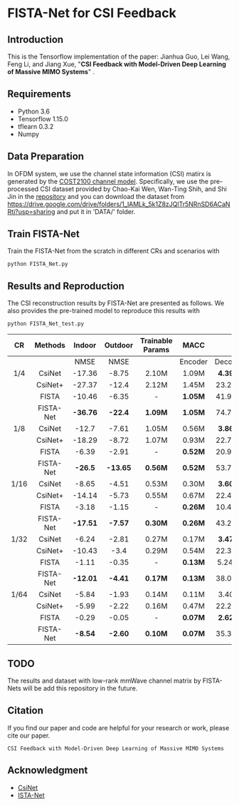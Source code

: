 # FISTA-Net for CSI Feedback
## Introduction
 This is the Tensorflow implementation of the paper: Jianhua Guo, Lei Wang, Feng Li, and Jiang Xue, "**CSI Feedback with Model-Driven Deep Learning of Massive MIMO Systems**" .

## Requirements
* Python 3.6
* Tensorflow 1.15.0
* tflearn 0.3.2
* Numpy

## Data Preparation
In OFDM system, we use the channel state information (CSI) matirx is generated by the [COST2100 channel model](https://ieeexplore.ieee.org/document/6393523). Specifically, we use the pre-processed CSI dataset provided by Chao-Kai Wen, Wan-Ting Shih, and Shi Jin in the [repository](https://github.com/sydney222/Python_CsiNet#python-code-for-deep-learning-for-massive-mimo-csi-feedback) and you can download the dataset from <https://drive.google.com/drive/folders/1_lAMLk_5k1Z8zJQlTr5NRnSD6ACaNRtj?usp=sharing> and put it in 'DATA/' folder.

## Train FISTA-Net
Train the FISTA-Net from the scratch in different CRs and scenarios with
```
python FISTA_Net.py
```


## Results and Reproduction
The CSI reconstruction results by FISTA-Net are presented as follows. We also provides the pre-trained model to reproduce this results with
```
python FISTA_Net_test.py
```

|  CR  | Methods | Indoor | Outdoor | Trainable Params |   MACC  |         |
|:----:| :----:  | :----: | :----:  |      :----:      |  :----: |  :----: |
|      |         |  NMSE  |   NMSE  |                  | Encoder | Decoder | 
| 1/4  |  CsiNet | -17.36 |  -8.75  |       2.10M      |  1.09M  |**4.39M**| 
|      | CsiNet+ | -27.37 |  -12.4  |       2.12M      |  1.45M  |  23.26M | 
|      |  FISTA  | -10.46 |  -6.35  |        -         |**1.05M**|  41.94M | 
|      |FISTA-Net|**-36.76**|**-22.4**|   **1.09M**    |**1.05M**|  74.71M | 
| 1/8  |  CsiNet | -12.7  |  -7.61  |       1.05M      |  0.56M  |**3.86M**| 
|      | CsiNet+ | -18.29 |  -8.72  |       1.07M      |  0.93M  |  22.73M | 
|      |  FISTA  | -6.39  |  -2.91  |        -         |**0.52M**|  20.97M | 
|      |FISTA-Net|**-26.5**|**-13.65**|   **0.56M**    |**0.52M**|  53.74M | 
| 1/16 |  CsiNet | -8.65  |  -4.51  |       0.53M      |  0.30M  |**3.60M**| 
|      | CsiNet+ | -14.14 |  -5.73  |       0.55M      |  0.67M  |  22.47M | 
|      |  FISTA  | -3.18  |  -1.15  |        -         |**0.26M**|  10.49M | 
|      |FISTA-Net|**-17.51**|**-7.57**|   **0.30M**    |**0.26M**|  43.26M | 
| 1/32 |  CsiNet | -6.24  |  -2.81  |       0.27M      |  0.17M  |**3.47M**| 
|      | CsiNet+ | -10.43 |  -3.4   |       0.29M      |  0.54M  |  22.34M | 
|      |  FISTA  | -1.11  |  -0.35  |        -         |**0.13M**|  5.24 M | 
|      |FISTA-Net|**-12.01**|**-4.41**|   **0.17M**    |**0.13M**|  38.01M | 
| 1/64 |  CsiNet | -5.84  |  -1.93  |       0.14M      |  0.11M  |  3.40M  | 
|      | CsiNet+ | -5.99  |  -2.22  |       0.16M      |  0.47M  |  22.27M | 
|      |  FISTA  | -0.29  |  -0.05  |        -         |**0.07M**|**2.62M**| 
|      |FISTA-Net|**-8.54**|**-2.60**|   **0.10M**     |**0.07M**|  35.39M | 

## TODO
The results and dataset with low-rank mmWave channel matrix by FISTA-Nets will be add this repository in the future.

## Citation
If you find our paper and code are helpful for your research or work, please cite our paper.
```
CSI Feedback with Model-Driven Deep Learning of Massive MIMO Systems
```

## Acknowledgment
* [CsiNet](https://github.com/sydney222/Python_CsiNet#python-code-for-deep-learning-for-massive-mimo-csi-feedback)
* [ISTA-Net](https://github.com/jianzhangcs/ISTA-Net)



